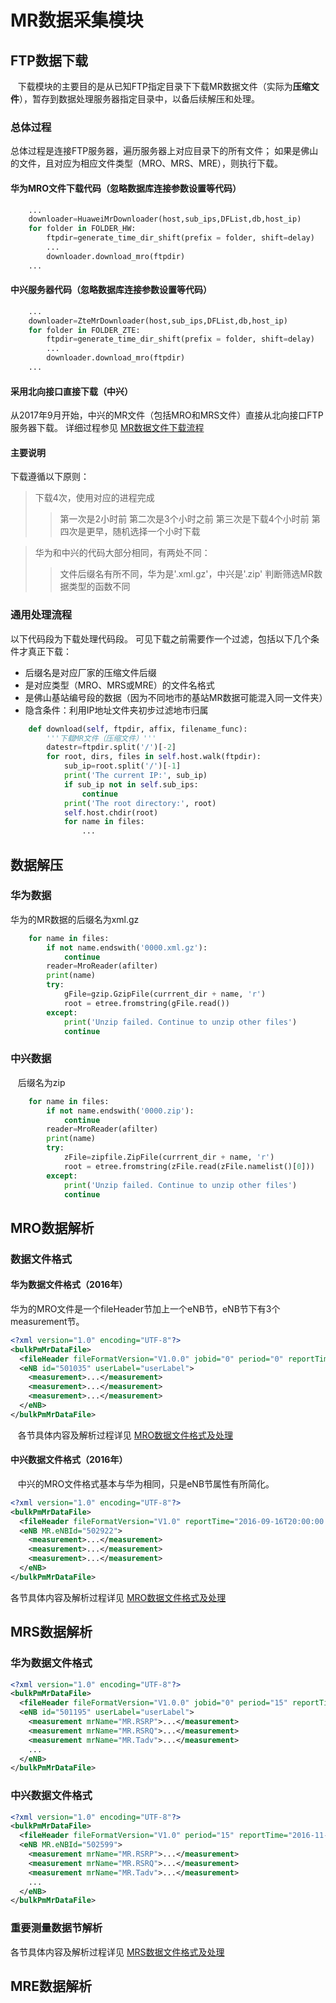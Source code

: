 # MR数据采集模块

## FTP数据下载
    下载模块的主要目的是从已知FTP指定目录下下载MR数据文件（实际为**压缩文件**），暂存到数据处理服务器指定目录中，以备后续解压和处理。
    
### 总体过程
总体过程是连接FTP服务器，遍历服务器上对应目录下的所有文件；
如果是佛山的文件，且对应为相应文件类型（MRO、MRS、MRE），则执行下载。
#### 华为MRO文件下载代码（忽略数据库连接参数设置等代码）
```python
    ...
    downloader=HuaweiMrDownloader(host,sub_ips,DFList,db,host_ip)
    for folder in FOLDER_HW:
        ftpdir=generate_time_dir_shift(prefix = folder, shift=delay)
        ...
        downloader.download_mro(ftpdir)
    ...
```
#### 中兴服务器代码（忽略数据库连接参数设置等代码）
```python
    ...
    downloader=ZteMrDownloader(host,sub_ips,DFList,db,host_ip)
    for folder in FOLDER_ZTE:
        ftpdir=generate_time_dir_shift(prefix = folder, shift=delay)
        ...
        downloader.download_mro(ftpdir)
    ...
```
#### 采用北向接口直接下载（中兴）
从2017年9月开始，中兴的MR文件（包括MRO和MRS文件）直接从北向接口FTP服务器下载。
详细过程参见
[MR数据文件下载流程](https://github.com/WirelessFoshan/LtePlatform/blob/master/Lte.Auxilary/ftp_modules/README.md)

#### 主要说明
下载遵循以下原则：    
> 下载4次，使用对应的进程完成
>> 第一次是2小时前
>> 第二次是3个小时之前
>> 第三次是下载4个小时前
>> 第四次是更早，随机选择一个小时下载

> 华为和中兴的代码大部分相同，有两处不同：
>> 文件后缀名有所不同，华为是'.xml.gz'，中兴是'.zip'
>> 判断筛选MR数据类型的函数不同
### 通用处理流程
以下代码段为下载处理代码段。
可见下载之前需要作一个过滤，包括以下几个条件才真正下载：
* 后缀名是对应厂家的压缩文件后缀
* 是对应类型（MRO、MRS或MRE）的文件名格式
* 是佛山基站编号段的数据（因为不同地市的基站MR数据可能混入同一文件夹）
* 隐含条件：利用IP地址文件夹初步过滤地市归属
```python
    def download(self, ftpdir, affix, filename_func):
        '''下载MR文件（压缩文件）'''
        datestr=ftpdir.split('/')[-2]
        for root, dirs, files in self.host.walk(ftpdir):
            sub_ip=root.split('/')[-1]
            print('The current IP:', sub_ip)
            if sub_ip not in self.sub_ips:
                continue
            print('The root directory:', root)
            self.host.chdir(root)                
            for name in files:
                ...
```
## 数据解压
### 华为数据
华为的MR数据的后缀名为xml.gz
```python
    for name in files:
        if not name.endswith('0000.xml.gz'):
            continue
        reader=MroReader(afilter)
        print(name)
        try:
            gFile=gzip.GzipFile(currrent_dir + name, 'r')
            root = etree.fromstring(gFile.read())
        except:
            print('Unzip failed. Continue to unzip other files')
            continue
```
### 中兴数据
    后缀名为zip
```python
    for name in files:
        if not name.endswith('0000.zip'):
            continue
        reader=MroReader(afilter)
        print(name)
        try:
            zFile=zipfile.ZipFile(currrent_dir + name, 'r')
            root = etree.fromstring(zFile.read(zFile.namelist()[0]))
        except:
            print('Unzip failed. Continue to unzip other files')
            continue
```
## MRO数据解析
### 数据文件格式
#### 华为数据文件格式（2016年）
华为的MRO文件是一个fileHeader节加上一个eNB节，eNB节下有3个measurement节。
```xml
<?xml version="1.0" encoding="UTF-8"?>
<bulkPmMrDataFile>
  <fileHeader fileFormatVersion="V1.0.0" jobid="0" period="0" reportTime="2016-11-22T11:47:09.000" startTime="2016-11-22T11:30:00.000" endTime="2016-11-22T11:45:00.000"/>
  <eNB id="501035" userLabel="userLabel">
    <measurement>...</measurement>
    <measurement>...</measurement>
    <measurement>...</measurement>
  </eNB>
</bulkPmMrDataFile>
```
    各节具体内容及解析过程详见
[MRO数据文件格式及处理](https://github.com/WirelessFoshan/LtePlatform/blob/master/MroProcess.md)    
#### 中兴数据文件格式（2016年）
    中兴的MRO文件格式基本与华为相同，只是eNB节属性有所简化。
```xml
<?xml version="1.0" encoding="UTF-8"?>
<bulkPmMrDataFile>
  <fileHeader fileFormatVersion="V1.0" reportTime="2016-09-16T20:00:00.000" startTime="2016-09-16T19:45:00.000" endTime="2016-09-16T20:00:00.000" period="15"/>
  <eNB MR.eNBId="502922">
    <measurement>...</measurement>
    <measurement>...</measurement>
    <measurement>...</measurement>
  </eNB>
</bulkPmMrDataFile>
```
各节具体内容及解析过程详见
[MRO数据文件格式及处理](https://github.com/WirelessFoshan/LtePlatform/blob/master/MroProcess.md)
## MRS数据解析
### 华为数据文件格式
```xml
<?xml version="1.0" encoding="UTF-8"?>
<bulkPmMrDataFile>
  <fileHeader fileFormatVersion="V1.0.0" jobid="0" period="15" reportTime="2016-11-22T11:50:07.000" startTime="2016-11-22T11:30:00.000" endTime="2016-11-22T11:45:00.000"/>
  <eNB id="501195" userLabel="userLabel">
    <measurement mrName="MR.RSRP">...</measurement>
    <measurement mrName="MR.RSRQ">...</measurement>
    <measurement mrName="MR.Tadv">...</measurement>
    ...
  </eNB>
</bulkPmMrDataFile>
```
### 中兴数据文件格式
```xml
<?xml version="1.0" encoding="UTF-8"?>
<bulkPmMrDataFile>
  <fileHeader fileFormatVersion="V1.0" period="15" reportTime="2016-11-28T05:00:00.000" startTime="2016-11-28T04:45:00.000" endTime="2016-11-28T05:00:00.000"/>
  <eNB MR.eNBId="502599">
    <measurement mrName="MR.RSRP">...</measurement>
    <measurement mrName="MR.RSRQ">...</measurement>
    <measurement mrName="MR.Tadv">...</measurement>
    ...
  </eNB>
</bulkPmMrDataFile>
```
### 重要测量数据节解析
各节具体内容及解析过程详见
[MRS数据文件格式及处理](https://github.com/WirelessFoshan/LtePlatform/blob/master/MrsProcess.md)
## MRE数据解析
